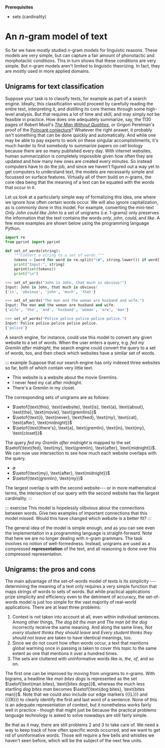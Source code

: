 **Prerequisites**

- sets (cardinality)

# An $n$-gram model of text

So far we have mostly studied $n$-gram models for linguistic reasons.
These models are very simple, but can capture a fair amount of phonotactic and morphotactic conditions.
This in turn shows that these conditions are very simple.
But $n$-gram models aren't limited to linguistic theorizing.
In fact, they are mostly used in more applied domains.

## Unigrams for text classification

Suppose your task is to classify texts, for example as part of a search engine.
Ideally, this classification would proceed by carefully reading the entire text, interpreting it, and distilling its core themes through some high-level analysis.
But that requires a lot of time and skill, and may simply not be feasible in practice.
How does one adequately summarize, say, the 1130 pages of Robert Musil's [*The Man Without Qualities*](https://en.wikipedia.org/wiki/The_Man_Without_Qualities), or Grigori Perelman's proof of the [Poincaré conjecture](https://en.wikipedia.org/wiki/Poincar%C3%A9_conjecture)?
Whatever the right answer, it probably isn't something that can be done quickly and automatically.
And while one may be able to pay experts to work on these singular accomplishments, it's much harder to find somebody to summarize papers on cell biology because there are so many published every day.
With internet websites, human summarization is completely impossible given how often they are updated and how many new ones are created every minutes.
So instead computers have to do the job, and since we haven't figured out a way yet to get computers to understand text, the models are necessarily simple and focussed on surface features.
Virtually all of them build on $n$-grams, the core idea being that the meaning of a text can be equated with the words that occur in it.

Let us look at a particularly simple way of formalizing this idea, one where we ignore how often certain words occur.
We will also ignore capitalization, as is commonly done in this model. 
For example, converting the mini-text *Only John could like John* to a set of unigrams (i.e. $1$-grams) only preserves the information that the text contains the words *only*, *john*, *could*, and *like*.
A few more examples are shown below using the programming language Python.

```python
import re
from pprint import pprint

def set_of_words(string):
    """Convert a string to a set of words."""
    tokens = [word for word in re.split("\W", string.lower()) if word]
    print("Input:", string)
    pprint(set(tokens))
    print("\n")

>>> set_of_words("John is John, that much is obvious!")
Input: John is John, that much is obvious!
{'is', 'obvious', 'john', 'much', 'that'}

>>> set_of_words("The man and the woman are husband and wife.")
Input: The man and the woman are husband and wife.
{'wife', 'the', 'and', 'husband', 'woman', 'are', 'man'}

>>> set_of_words("Police police police police police.")
Input: Police police police police police.
{'police'}
```

A search engine, for instance, could use this model to convert any given website to a set of words.
When the user enters a query, e.g. *fed my Gremlin after midnight*, the search engine could convert the query to a set of words, too, and then check which websites have a similar set of words.

::: example
Suppose that our search engine has only indexed three websites so far, both of which contain very little text.


- This website is a website about the movie Gremlins.
- I never feed my cat after midnight.
- There's a Gremlin in my closet.


The corresponding sets of unigrams are as follows:


- $\setof{\text{this}, \text{website}, \text{is}, \text{a}, \text{about}, \text{the}, \text{movie}, \text{gremlins}}$
- $\setof{\text{i}, \text{never}, \text{feed}, \text{my}, \text{cat}, \text{after}, \text{midnight}}$
- $\setof{\text{there's}, \text{a}, \text{gremlin}, \text{in}, \text{my}, \text{closet}}$


The query *fed my Gremlin after midnight* is mapped to the set
$\setof{\text{fed}, \text{my}, \text{gremlin}, \text{after}, \text{midnight}}$.
We can now use intersection to see how much each website overlaps with the query.


- $\emptyset$
- $\setof{\text{my}, \text{after}, \text{midnight}}$
- $\setof{\text{gremlin}, \text{my}}$


The largest overlap is with the second website--- or in more mathematical terms, the intersection of our query with the second website has the largest cardinality.
:::

::: exercise
This model is hopelessly olibvious about the connections between words.
Give two examples of important connections that this model missed.
Would this have changed which website is a better fit?
:::

The general idea of the model is simple enough, and as you can see even the implementation in a programming language is straight-forward.
Note that here we are no longer dealing with $n$-gram grammars.
The task involves no notion of well-formedness.
Instead, unigrams are used as a compressed **representation** of the text, and all reasoning is done over this compressed representation.

## Unigrams: the pros and cons

The main advantage of the set-of-words model of texts is its simplicity --- determining the meaning of a text only requires a very simple function that maps strings of words to sets of words.
But while practical applications prize simplicity and efficiency even to the detriment of accuracy, the set-of-words model is just too simple for the vast majority of real-world applications.
There are at least three problems:

1. Context is not taken into account at all, even within individual sentences.
   Among other things, *The dog bit the man* and *The man bit the dog* incorrectly receive the same meaning.
   And along the same lines, *Not every student thinks they should leave* and *Every student thinks they should not leave* are taken to have identical meanings, too.
1. Since we do not count how often words occur, a text that mentions global warming once in passing is taken to cover this topic to the same extent as one that mentions it over a hundred times.
1. The sets are cluttered with uninformative words like *is*, *the*, *of*, and so on.

The first one can be improved by moving from unigrams to $n$-grams.
With bigrams, a headline like *man bites dogs* is represented as the set $\setof{\text{man bites}, \text{bites dogs}}$, whereas the much less startling *dog bites man* becomes $\setof{\text{dog bites}, \text{bites man}}$.
Note that we could also include our edge markers {{{L}}} and {{{R}}} to clearly identify the first and last word of a sentence.
None of this is an adequate representation of context, but it nonetheless works fairly well in practice - though that might just be because the practical problems language technology is asked to solve nowadays are still fairly simple.

Be that as it may, there are still problems 2 and 3 to take care of.
We need a way to keep track of how often specific words occurred, and we want to get rid of uninformative words.
Those will require a few bells and whistles we haven't seen before, which will be the subject of the next few units.
